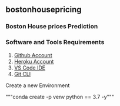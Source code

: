 ## bostonhousepricing
### Boston House prices Prediction

### Software and Tools Requirements

1. [Github Account](https://github.com/)
2. [Heroku Account](https://heroku.com/)
3. [VS Code IDE](https://code.visualstudio.com/)
4. [Git CLI](https://git-scm.com/book/en/v2/Getting-Started-The-Command-Line)

Create a new Environment

"""conda create -p venv python == 3.7 -y"""


